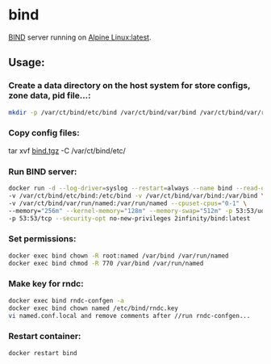 # bind

[BIND](https://www.isc.org/downloads/bind/) server running on [Alpine Linux:latest](https://hub.docker.com/_/alpine/).

## Usage:

### Create a data directory on the host system for store configs, zone data, pid file...:
```sh
mkdir -p /var/ct/bind/etc/bind /var/ct/bind/var/bind /var/ct/bind/var/run/named
```

### Copy config files:
tar xvf [bind.tgz](https://github.com/2infinite/bind/blob/master/bind.tgz) -C /var/ct/bind/etc/

### Run BIND server:
```sh
docker run -d --log-driver=syslog --restart=always --name bind --read-only=true \
-v /var/ct/bind/etc/bind:/etc/bind -v /var/ct/bind/var/bind:/var/bind \
-v /var/ct/bind/var/run/named:/var/run/named --cpuset-cpus="0-1" \
--memory="256m" --kernel-memory="128m" --memory-swap="512m" -p 53:53/udp \
-p 53:53/tcp --security-opt no-new-privileges 2infinity/bind:latest
```

### Set permissions:
```sh
docker exec bind chown -R root:named /var/bind /var/run/named
docker exec bind chmod -R 770 /var/bind /var/run/named
```

### Make key for rndc:
```sh
docker exec bind rndc-confgen -a 
docker exec bind chown named /etc/bind/rndc.key
vi named.conf.local and remove comments after //run rndc-confgen...
```

### Restart container:
```sh
docker restart bind
```
